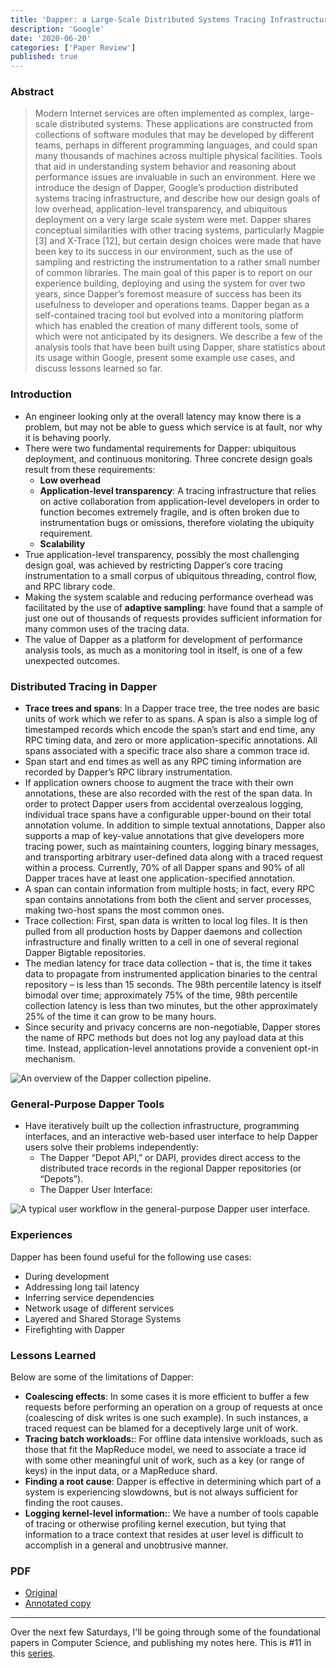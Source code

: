 ```yaml
---
title: 'Dapper: a Large-Scale Distributed Systems Tracing Infrastructure'
description: 'Google'
date: '2020-06-20'
categories: ['Paper Review']
published: true
---
```


### Abstract

> Modern Internet services are often implemented as complex, large-scale distributed systems. These applications are constructed from collections of software modules that may be developed by different teams, perhaps in different programming languages, and could span many thousands of machines across multiple physical facilities. Tools that aid in understanding system behavior and reasoning about performance issues are invaluable in such an environment. Here we introduce the design of Dapper, Google’s production distributed systems tracing infrastructure, and describe how our design goals of low overhead, application-level transparency, and ubiquitous deployment on a very large scale system were met. Dapper shares conceptual similarities with other tracing systems, particularly Magpie [3] and X-Trace [12], but certain design choices were made that have been key to its success in our environment, such as the use of sampling and restricting the instrumentation to a rather small number of common libraries. The main goal of this paper is to report on our experience building, deploying and using the system for over two years, since Dapper’s foremost measure of success has been its usefulness to developer and operations teams. Dapper began as a self-contained tracing tool but evolved into a monitoring platform which has enabled the creation of many different tools, some of which were not anticipated by its designers. We describe a few of the analysis tools that have been built using Dapper, share statistics about its usage within Google, present some example use cases, and discuss lessons learned so far.

### Introduction

- An engineer looking only at the overall latency may know there is a problem, but may not be able to guess which service is at fault, nor why it is behaving poorly.
- There were two fundamental requirements for Dapper: ubiquitous deployment, and continuous monitoring. Three concrete design goals result from these requirements:
  - **Low overhead**
  - **Application-level transparency**: A tracing infrastructure that relies on active collaboration from application-level developers in order to function becomes extremely fragile, and is often broken due to instrumentation bugs or omissions, therefore violating the ubiquity requirement.
  - **Scalability**
- True application-level transparency, possibly the most challenging design goal, was achieved by restricting Dapper’s core tracing instrumentation to a small corpus of ubiquitous threading, control flow, and RPC library code.
- Making the system scalable and reducing performance overhead was facilitated by the use of **adaptive sampling**: have found that a sample of just one out of thousands of requests provides sufficient information for many common uses of the tracing data.
- The value of Dapper as a platform for development of performance analysis tools, as much as a monitoring tool in itself, is one of a few unexpected outcomes.

### Distributed Tracing in Dapper

- **Trace trees and spans**: In a Dapper trace tree, the tree nodes are basic units of work which we refer to as spans. A span is also a simple log of timestamped records which encode the span’s start and end time, any RPC timing data, and zero or more application-specific annotations. All spans associated with a specific trace also share a common trace id.
- Span start and end times as well as any RPC timing information are recorded by Dapper’s RPC library instrumentation.
- If application owners choose to augment the trace with their own annotations, these are also recorded with the rest of the span data. In order to protect Dapper users from accidental overzealous logging, individual trace spans have a configurable upper-bound on their total annotation volume. In addition to simple textual annotations, Dapper also supports a map of key-value annotations that give developers more tracing power, such as maintaining counters, logging binary messages, and transporting arbitrary user-defined data along with a traced request within a process. Currently, 70% of all Dapper spans and 90% of all Dapper traces have at least one application-specified annotation.
- A span can contain information from multiple hosts; in fact, every RPC span contains annotations from both the client and server processes, making two-host spans the most common ones.
- Trace collection: First, span data is written to local log files. It is then pulled from all production hosts by Dapper daemons and collection infrastructure and finally written to a cell in one of several regional Dapper Bigtable repositories.
- The median latency for trace data collection – that is, the time it takes data to propagate from instrumented application binaries to the central repository – is less than 15 seconds. The 98th percentile latency is itself bimodal over time; approximately 75% of the time, 98th percentile collection latency is less than two minutes, but the other approximately 25% of the time it can grow to be many hours.
- Since security and privacy concerns are non-negotiable, Dapper stores the name of RPC methods but does not log any payload data at this time. Instead, application-level annotations provide a convenient opt-in mechanism.

![An overview of the Dapper collection pipeline.](/assets/blog/dapper/dapper-overview.png)

### General-Purpose Dapper Tools

- Have iteratively built up the collection infrastructure, programming interfaces, and an interactive web-based user interface to help Dapper users solve their problems independently:
  - The Dapper “Depot API,” or DAPI, provides direct access to the distributed trace records in the regional Dapper repositories (or “Depots”).
  - The Dapper User Interface:

![A typical user workflow in the general-purpose Dapper user interface.](/assets/blog/dapper/dapper-ui.png)

### Experiences

Dapper has been found useful for the following use cases:

- During development
- Addressing long tail latency
- Inferring service dependencies
- Network usage of different services
- Layered and Shared Storage Systems
- Firefighting with Dapper

### Lessons Learned

Below are some of the limitations of Dapper:

- **Coalescing effects**: In some cases it is more efficient to buffer a few requests before performing an operation on a group of requests at once (coalescing of disk writes is one such example). In such instances, a traced request can be blamed for a deceptively large unit of work.
- **Tracing batch workloads:**: For offline data intensive workloads, such as those that fit the MapReduce model, we need to associate a trace id with some other meaningful unit of work, such as a key (or range of keys) in the input data, or a MapReduce shard.
- **Finding a root cause**: Dapper is effective in determining which part of a system is experiencing slowdowns, but is not always sufficient for finding the root causes.
- **Logging kernel-level information:**: We have a number of tools capable of tracing or otherwise profiling kernel execution, but tying that information to a trace context that resides at user level is difficult to accomplish in a general and unobtrusive manner.

### PDF

- [Original](https://s3.amazonaws.com/systemsandpapers/papers/dapper.pdf)
- [Annotated copy](/assets/blog/dapper/dapper-annotated.pdf)

---

Over the next few Saturdays, I'll be going through some of the foundational papers in Computer Science, and publishing my notes here. This is #11 in this [series](https://anantjain.dev/#paper-reviews).
